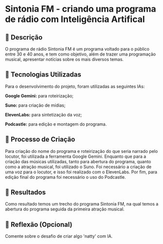 # Sintonia FM - criando uma programa de rádio com Inteligência Artifical

## 📒 Descrição
O programa de rádio Sintonia FM é um programa voltado para o público entre 30 e 40 anos, e tem como objetivo, além de trazer uma programação musical, apresentar notícias sobre os mais diversos temas. 

## 🤖 Tecnologias Utilizadas
Para o desenvolvimento do projeto, foram utilizadas as seguintes IAs:

**Google Gemini:** para roteirização;

**Suno:** para criação de mídias;

**ElevenLabs:** para sintetização da voz;

**Podcastle:** para edição e montagem do programa.

## 🧐 Processo de Criação
Para criação do nome do programa e roteirização do que seria narrado pelo locutor, foi utilizada a ferramenta Google Gemini. Enquanto que para a criação das músicas utilizadas, tanto para abertura do programa, quanto como a atração musical, foi utilizado o Suno. Foi necessário a criação de uma voz para o locutor, e isso foi realizado com o ElevenLabs. Por fim, para edição final do programa foi necessário o uso do Podcastle.

## 🚀 Resultados
Como resultado temos um trecho do programa Sintonia FM, na qual temos a abertura do programa seguida da primeira atração musical.



## 💭 Reflexão (Opcional)
Comente sobre o desafio de criar algo 'natty' com IA.
